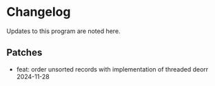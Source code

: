 # Changelog

Updates to this program are noted here.

## Patches

- feat: order unsorted records with implementation of threaded deorr 2024-11-28

